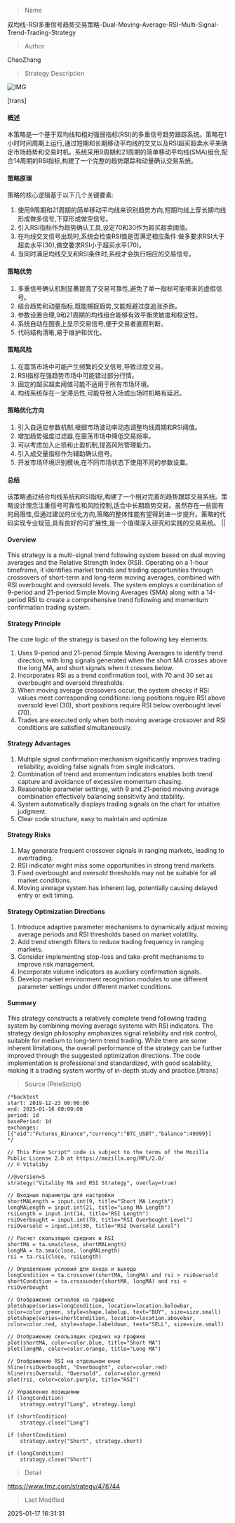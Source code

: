 
> Name

双均线-RSI多重信号趋势交易策略-Dual-Moving-Average-RSI-Multi-Signal-Trend-Trading-Strategy

> Author

ChaoZhang

> Strategy Description

![IMG](https://www.fmz.com/upload/asset/1d9cf176c7049e5bfe2.png)

[trans]
#### 概述
本策略是一个基于双均线和相对强弱指标(RSI)的多重信号趋势跟踪系统。策略在1小时时间周期上运行,通过短期和长期移动平均线的交叉以及RSI超买超卖水平来确定市场趋势和交易时机。系统采用9周期和21周期的简单移动平均线(SMA)组合,配合14周期的RSI指标,构建了一个完整的趋势跟踪和动量确认交易系统。

#### 策略原理
策略的核心逻辑基于以下几个关键要素:
1. 使用9周期和21周期的简单移动平均线来识别趋势方向,短期均线上穿长期均线形成做多信号,下穿形成做空信号。
2. 引入RSI指标作为趋势确认工具,设定70和30作为超买超卖阈值。
3. 在均线交叉信号出现时,系统会检查RSI值是否满足相应条件:做多要求RSI大于超卖水平(30),做空要求RSI小于超买水平(70)。
4. 当同时满足均线交叉和RSI条件时,系统才会执行相应的交易信号。

#### 策略优势
1. 多重信号确认机制显著提高了交易可靠性,避免了单一指标可能带来的虚假信号。
2. 结合趋势和动量指标,既能捕捉趋势,又能规避过度追涨杀跌。
3. 参数设置合理,9和21周期的均线组合能够有效平衡灵敏度和稳定性。
4. 系统自动在图表上显示交易信号,便于交易者直观判断。
5. 代码结构清晰,易于维护和优化。

#### 策略风险
1. 在震荡市场中可能产生频繁的交叉信号,导致过度交易。
2. RSI指标在强趋势市场中可能错过部分行情。
3. 固定的超买超卖阈值可能不适用于所有市场环境。
4. 均线系统存在一定滞后性,可能导致入场或出场时机略有延迟。

#### 策略优化方向
1. 引入自适应参数机制,根据市场波动率动态调整均线周期和RSI阈值。
2. 增加趋势强度过滤器,在震荡市场中降低交易频率。
3. 可以考虑加入止损和止盈机制,提高风险管理能力。
4. 引入成交量指标作为辅助确认信号。
5. 开发市场环境识别模块,在不同市场状态下使用不同的参数设置。

#### 总结
该策略通过结合均线系统和RSI指标,构建了一个相对完善的趋势跟踪交易系统。策略设计理念注重信号可靠性和风险控制,适合中长期趋势交易。虽然存在一些固有的局限性,但通过建议的优化方向,策略的整体性能有望得到进一步提升。策略的代码实现专业规范,具有良好的可扩展性,是一个值得深入研究和实践的交易系统。 || 

#### Overview
This strategy is a multi-signal trend following system based on dual moving averages and the Relative Strength Index (RSI). Operating on a 1-hour timeframe, it identifies market trends and trading opportunities through crossovers of short-term and long-term moving averages, combined with RSI overbought and oversold levels. The system employs a combination of 9-period and 21-period Simple Moving Averages (SMA) along with a 14-period RSI to create a comprehensive trend following and momentum confirmation trading system.

#### Strategy Principle
The core logic of the strategy is based on the following key elements:
1. Uses 9-period and 21-period Simple Moving Averages to identify trend direction, with long signals generated when the short MA crosses above the long MA, and short signals when it crosses below.
2. Incorporates RSI as a trend confirmation tool, with 70 and 30 set as overbought and oversold thresholds.
3. When moving average crossovers occur, the system checks if RSI values meet corresponding conditions: long positions require RSI above oversold level (30), short positions require RSI below overbought level (70).
4. Trades are executed only when both moving average crossover and RSI conditions are satisfied simultaneously.

#### Strategy Advantages
1. Multiple signal confirmation mechanism significantly improves trading reliability, avoiding false signals from single indicators.
2. Combination of trend and momentum indicators enables both trend capture and avoidance of excessive momentum chasing.
3. Reasonable parameter settings, with 9 and 21-period moving average combination effectively balancing sensitivity and stability.
4. System automatically displays trading signals on the chart for intuitive judgment.
5. Clear code structure, easy to maintain and optimize.

#### Strategy Risks
1. May generate frequent crossover signals in ranging markets, leading to overtrading.
2. RSI indicator might miss some opportunities in strong trend markets.
3. Fixed overbought and oversold thresholds may not be suitable for all market conditions.
4. Moving average system has inherent lag, potentially causing delayed entry or exit timing.

#### Strategy Optimization Directions
1. Introduce adaptive parameter mechanisms to dynamically adjust moving average periods and RSI thresholds based on market volatility.
2. Add trend strength filters to reduce trading frequency in ranging markets.
3. Consider implementing stop-loss and take-profit mechanisms to improve risk management.
4. Incorporate volume indicators as auxiliary confirmation signals.
5. Develop market environment recognition modules to use different parameter settings under different market conditions.

#### Summary
This strategy constructs a relatively complete trend following trading system by combining moving average systems with RSI indicators. The strategy design philosophy emphasizes signal reliability and risk control, suitable for medium to long-term trend trading. While there are some inherent limitations, the overall performance of the strategy can be further improved through the suggested optimization directions. The code implementation is professional and standardized, with good scalability, making it a trading system worthy of in-depth study and practice.[/trans]



> Source (PineScript)

``` pinescript
/*backtest
start: 2019-12-23 08:00:00
end: 2025-01-16 00:00:00
period: 1d
basePeriod: 1d
exchanges: [{"eid":"Futures_Binance","currency":"BTC_USDT","balance":49999}]
*/

// This Pine Script™ code is subject to the terms of the Mozilla Public License 2.0 at https://mozilla.org/MPL/2.0/
// © Vitaliby

//@version=5
strategy("Vitaliby MA and RSI Strategy", overlay=true)

// Входные параметры для настройки
shortMALength = input.int(9, title="Short MA Length")
longMALength = input.int(21, title="Long MA Length")
rsiLength = input.int(14, title="RSI Length")
rsiOverbought = input.int(70, title="RSI Overbought Level")
rsiOversold = input.int(30, title="RSI Oversold Level")

// Расчет скользящих средних и RSI
shortMA = ta.sma(close, shortMALength)
longMA = ta.sma(close, longMALength)
rsi = ta.rsi(close, rsiLength)

// Определение условий для входа и выхода
longCondition = ta.crossover(shortMA, longMA) and rsi > rsiOversold
shortCondition = ta.crossunder(shortMA, longMA) and rsi < rsiOverbought

// Отображение сигналов на графике
plotshape(series=longCondition, location=location.belowbar, color=color.green, style=shape.labelup, text="BUY", size=size.small)
plotshape(series=shortCondition, location=location.abovebar, color=color.red, style=shape.labeldown, text="SELL", size=size.small)

// Отображение скользящих средних на графике
plot(shortMA, color=color.blue, title="Short MA")
plot(longMA, color=color.orange, title="Long MA")

// Отображение RSI на отдельном окне
hline(rsiOverbought, "Overbought", color=color.red)
hline(rsiOversold, "Oversold", color=color.green)
plot(rsi, color=color.purple, title="RSI")

// Управление позициями
if (longCondition)
    strategy.entry("Long", strategy.long)

if (shortCondition)
    strategy.close("Long")

if (shortCondition)
    strategy.entry("Short", strategy.short)

if (longCondition)
    strategy.close("Short")

```

> Detail

https://www.fmz.com/strategy/478744

> Last Modified

2025-01-17 16:31:31
